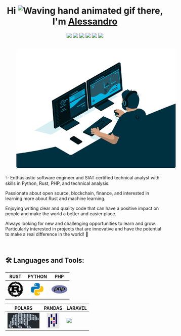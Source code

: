 
<!--
**ampsicora/ampsicora** is a ✨ _special_ ✨ repository because its `README.md` (this file) appears on your GitHub profile.

Here are some ideas to get you started:

- 🔭 I’m currently working on ...
- 🌱 I’m currently learning ...
- 👯 I’m looking to collaborate on ...
- 🤔 I’m looking for help with ...
- 💬 Ask me about ...
- 📫 How to reach me: ...
- 😄 Pronouns: ...
- ⚡ Fun fact: ...
-->





<h1 align="center" >Hi <img src="https://raw.githubusercontent.com/nixin72/nixin72/master/wave.gif" 
         alt="Waving hand animated gif"
         height="45"
         width="45" /> there, I'm <a href="https://alessandro.sartori.io"> Alessandro</a> </h1>
<div align="center">
         <a href="mailto:alessandro@sartori.io"><img src="https://img.shields.io/badge/-Mail Me-D14836?style=flat&logo=Gmail&logoColor=white" height="28" /></a>
         <a href="https://alessandro.sartori.io/"><img src="https://img.shields.io/badge/Website-3b5998?style=flat-square&logo=google-chrome&logoColor=white" height="28" /></a>
         <a href="https://www.linkedin.com/in/alessandro-sartori/"><img src="https://img.shields.io/badge/-LinkedIn-blue?style=flat-square&logo=Linkedin&logoColor=white" height="28" /></a>
         <a href="https://twitter.com/Ampsicora0"><img src="https://img.shields.io/badge/-Twitter-1ca0f1?style=flat-square&labelColor=1ca0f1&logo=twitter&logoColor=white" height="28" /></a>
         <a href="https://www.instagram.com/alesartoz/"><img src="https://img.shields.io/badge/-Instagram-E4405F?style=flat&logo=Instagram&logoColor=white" height="28" /></a>
         <a href="https://gitlab.com/Ampsicora"><img src="https://img.shields.io/badge/-GitLab-F29111?style=flat-square&labelColor=F29111&logo=gitlab&logoColor=white" height="28" /></a>
</div>

<br />

<p style="display: flex; justify-contect: space-between;">
         <a href="https://alessandro.sartori.io">
                  <img style="border-radius: 5px; margin: 0 0 5px 35px;" alt="GIF" width="100%" src="images/programmer.gif" />
         </a>
</p>

✨ Enthusiastic software engineer and SIAT certified technical analyst with skills in Python, Rust, PHP, and technical analysis.

Passionate about open source, blockchain, finance, and interested in learning more about Rust and machine learning.

Enjoying writing clear and quality code that can have a positive impact on people and make the world a better and easier place.

Always looking for new and challenging opportunities to learn and grow.
Particularly interested in projects that are innovative and have the potential to make a real difference in the world! 🤠



<br />


## 🛠 Languages and Tools:

<div align="center">
         
|  RUST | PYTHON  |  PHP  |
|:-:|:-:|---|
|  <code><a href="https://www.rust-lang.org/"><img height="50" src="icons/rust.png"></a></code>  |  <code><a href="https://www.python.org/"><img height="50" src="icons/python.png"></a></code>  |  <code><a href="https://www.php.net/"><img height="50" src="icons/php.png"></a></code> |
         
|  POLARS |  PANDAS |  LARAVEL |
|:-:|:-:|---|
| <code><a href="https://www.pola.rs/"><img height="50" src="icons/polars.png"></a></code>  |  <code><a href="https://pandas.pydata.org/"><img height="50" src="icons/pandas.png"></a></code> |  <code><a href="https://laravel.com/"><img height="50" src="icons/laravel.ico"></a></code> |
         
</div>
